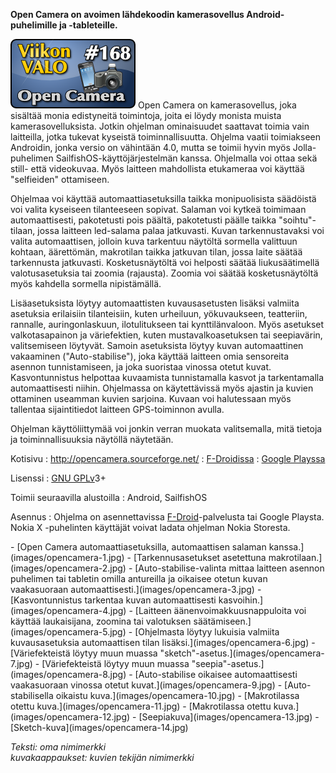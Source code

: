 <!--
Title: 4x12 Open Camera - Viikon VALO #168
Date: 2014/03/16
Pageimage: valo168-opencamera.png
Tags: Android,SailfishOS,Kuvat
-->

**Open Camera on avoimen lähdekoodin kamerasovellus Android-puhelimille
ja -tableteille.**

![](images/valo168-opencamera.png "fig:valo168-opencamera.png") Open Camera on
kamerasovellus, joka sisältää monia edistyneitä toimintoja, joita ei
löydy monista muista kamerasovelluksista. Jotkin ohjelman ominaisuudet
saattavat toimia vain laitteilla, jotka tukevat kyseistä
toiminnallisuutta. Ohjelma vaatii toimiakseen Androidin, jonka versio on
vähintään 4.0, mutta se toimii hyvin myös Jolla-puhelimen
SailfishOS-käyttöjärjestelmän kanssa. Ohjelmalla voi ottaa sekä still-
että videokuvaa. Myös laitteen mahdollista etukameraa voi käyttää
"selfieiden" ottamiseen.

Ohjelmaa voi käyttää automaattiasetuksilla taikka monipuolisista
säädöistä voi valita kyseiseen tilanteeseen sopivat. Salaman voi kytkeä
toimimaan automaattisesti, pakotetusti pois päältä, pakotetusti päälle
taikka "soihtu"-tilaan, jossa laitteen led-salama palaa jatkuvasti.
Kuvan tarkennustavaksi voi valita automaattisen, jolloin kuva tarkentuu
näytöltä sormella valittuun kohtaan, äärettömän, makrotilan taikka
jatkuvan tilan, jossa laite säätää tarkennusta jatkuvasti.
Kosketusnäytöltä voi helposti säätää liukusäätimellä valotusasetuksia
tai zoomia (rajausta). Zoomia voi säätää kosketusnäytöltä myös kahdella
sormella nipistämällä.

Lisäasetuksista löytyy automaattisten kuvausasetusten lisäksi valmiita
asetuksia erilaisiin tilanteisiin, kuten urheiluun, yökuvaukseen,
teatteriin, rannalle, auringonlaskuun, ilotulitukseen tai
kynttilänvaloon. Myös asetukset valkotasapainon ja väriefektien, kuten
mustavalkoasetuksen tai seepiavärin, valitsemiseen löytyvät. Samoin
asetuksista löytyy kuvan automaattinen vakaaminen ("Auto-stabilise"),
joka käyttää laitteen omia sensoreita asennon tunnistamiseen, ja joka
suoristaa vinossa otetut kuvat. Kasvontunnistus helpottaa kuvaamista
tunnistamalla kasvot ja tarkentamalla automaattisesti niihin. Ohjelmassa
on käytettävissä myös ajastin ja kuvien ottaminen useamman kuvien
sarjoina. Kuvaan voi halutessaan myös tallentaa sijaintitiedot laitteen
GPS-toiminnon avulla.

Ohjelman käyttöliittymää voi jonkin verran muokata valitsemalla, mitä
tietoja ja toiminnallisuuksia näytöllä näytetään.

Kotisivu
:   <http://opencamera.sourceforge.net/>
:   [F-Droidissa](https://f-droid.org/repository/browse/?fdfilter=open%20camera&fdid=net.sourceforge.opencamera)
:   [Google
    Playssa](https://play.google.com/store/apps/details?id=net.sourceforge.opencamera)

Lisenssi
:   [GNU GPLv](GNU_GPL)3+

Toimii seuraavilla alustoilla
:   Android, SailfishOS

Asennus
:   Ohjelma on asennettavissa [F-Droid](F-Droid "wikilink")-palvelusta
    tai Google Playsta. Nokia X -puhelinten käyttäjät voivat ladata
    ohjelman Nokia Storesta.

<div class="psgallery" markdown="1">
-   [Open Camera automaattiasetuksilla, automaattisen salaman
    kanssa.](images/opencamera-1.jpg)
-   [Tarkennusasetukset asetettuna
    makrotilaan.](images/opencamera-2.jpg)
-   [Auto-stabilise-valinta mittaa laitteen asennon puhelimen tai
    tabletin omilla antureilla ja oikaisee otetun kuvan vaakasuoraan
    automaattisesti.](images/opencamera-3.jpg)
-   [Kasvontunnistus tarkentaa kuvan automaattisesti
    kasvoihin.](images/opencamera-4.jpg)
-   [Laitteen äänenvoimakkuusnappuloita voi käyttää laukaisijana,
    zoomina tai valotuksen säätämiseen.](images/opencamera-5.jpg)
-   [Ohjelmasta löytyy lukuisia valmiita kuvausasetuksia automaattisen
    tilan lisäksi.](images/opencamera-6.jpg)
-   [Väriefekteistä löytyy muun muassa
    "sketch"-asetus.](images/opencamera-7.jpg)
-   [Väriefekteistä löytyy muun muassa
    "seepia"-asetus.](images/opencamera-8.jpg)
-   [Auto-stabilise oikaisee automaattisesti vaakasuoraan vinossa otetut
    kuvat.](images/opencamera-9.jpg)
-   [Auto-stabilisella oikaistu kuva.](images/opencamera-10.jpg)
-   [Makrotilassa otettu kuva.](images/opencamera-11.jpg)
-   [Makrotilassa otettu kuva.](images/opencamera-12.jpg)
-   [Seepiakuva](images/opencamera-13.jpg)
-   [Sketch-kuva](images/opencamera-14.jpg)
</div>

*Teksti: oma nimimerkki* <br />
*kuvakaappaukset: kuvien tekijän nimimerkki*

